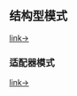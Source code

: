 ## 结构型模式
[link->](https://refactoringguru.cn/design-patterns/structural-patterns)

### 适配器模式
[link->](https://refactoringguru.cn/design-patterns/adapter)


